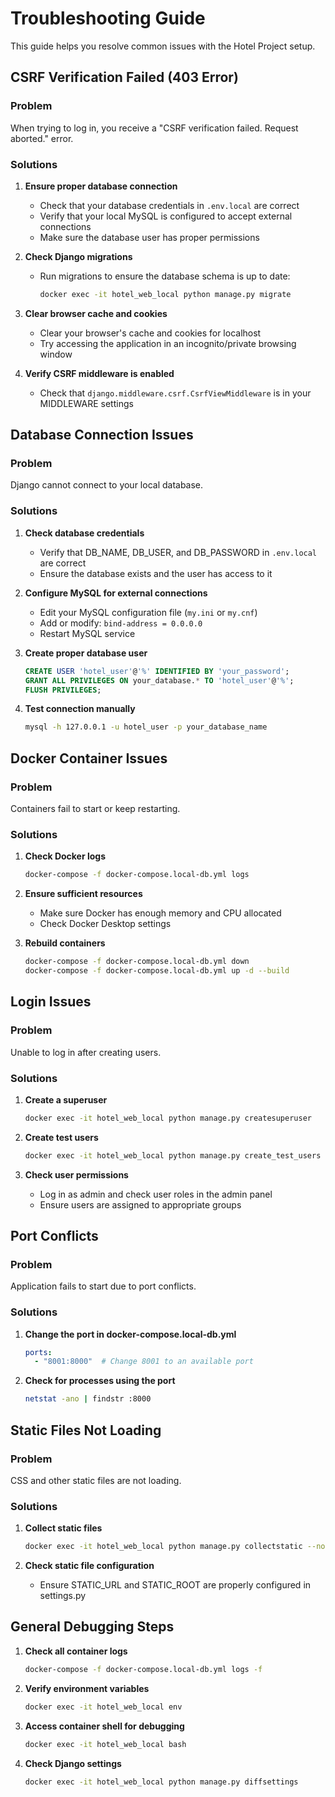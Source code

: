 # Troubleshooting Guide

This guide helps you resolve common issues with the Hotel Project setup.

## CSRF Verification Failed (403 Error)

### Problem
When trying to log in, you receive a "CSRF verification failed. Request aborted." error.

### Solutions

1. **Ensure proper database connection**
   - Check that your database credentials in `.env.local` are correct
   - Verify that your local MySQL is configured to accept external connections
   - Make sure the database user has proper permissions

2. **Check Django migrations**
   - Run migrations to ensure the database schema is up to date:
     ```bash
     docker exec -it hotel_web_local python manage.py migrate
     ```

3. **Clear browser cache and cookies**
   - Clear your browser's cache and cookies for localhost
   - Try accessing the application in an incognito/private browsing window

4. **Verify CSRF middleware is enabled**
   - Check that `django.middleware.csrf.CsrfViewMiddleware` is in your MIDDLEWARE settings

## Database Connection Issues

### Problem
Django cannot connect to your local database.

### Solutions

1. **Check database credentials**
   - Verify that DB_NAME, DB_USER, and DB_PASSWORD in `.env.local` are correct
   - Ensure the database exists and the user has access to it

2. **Configure MySQL for external connections**
   - Edit your MySQL configuration file (`my.ini` or `my.cnf`)
   - Add or modify: `bind-address = 0.0.0.0`
   - Restart MySQL service

3. **Create proper database user**
   ```sql
   CREATE USER 'hotel_user'@'%' IDENTIFIED BY 'your_password';
   GRANT ALL PRIVILEGES ON your_database.* TO 'hotel_user'@'%';
   FLUSH PRIVILEGES;
   ```

4. **Test connection manually**
   ```bash
   mysql -h 127.0.0.1 -u hotel_user -p your_database_name
   ```

## Docker Container Issues

### Problem
Containers fail to start or keep restarting.

### Solutions

1. **Check Docker logs**
   ```bash
   docker-compose -f docker-compose.local-db.yml logs
   ```

2. **Ensure sufficient resources**
   - Make sure Docker has enough memory and CPU allocated
   - Check Docker Desktop settings

3. **Rebuild containers**
   ```bash
   docker-compose -f docker-compose.local-db.yml down
   docker-compose -f docker-compose.local-db.yml up -d --build
   ```

## Login Issues

### Problem
Unable to log in after creating users.

### Solutions

1. **Create a superuser**
   ```bash
   docker exec -it hotel_web_local python manage.py createsuperuser
   ```

2. **Create test users**
   ```bash
   docker exec -it hotel_web_local python manage.py create_test_users
   ```

3. **Check user permissions**
   - Log in as admin and check user roles in the admin panel
   - Ensure users are assigned to appropriate groups

## Port Conflicts

### Problem
Application fails to start due to port conflicts.

### Solutions

1. **Change the port in docker-compose.local-db.yml**
   ```yaml
   ports:
     - "8001:8000"  # Change 8001 to an available port
   ```

2. **Check for processes using the port**
   ```bash
   netstat -ano | findstr :8000
   ```

## Static Files Not Loading

### Problem
CSS and other static files are not loading.

### Solutions

1. **Collect static files**
   ```bash
   docker exec -it hotel_web_local python manage.py collectstatic --noinput
   ```

2. **Check static file configuration**
   - Ensure STATIC_URL and STATIC_ROOT are properly configured in settings.py

## General Debugging Steps

1. **Check all container logs**
   ```bash
   docker-compose -f docker-compose.local-db.yml logs -f
   ```

2. **Verify environment variables**
   ```bash
   docker exec -it hotel_web_local env
   ```

3. **Access container shell for debugging**
   ```bash
   docker exec -it hotel_web_local bash
   ```

4. **Check Django settings**
   ```bash
   docker exec -it hotel_web_local python manage.py diffsettings
   ```